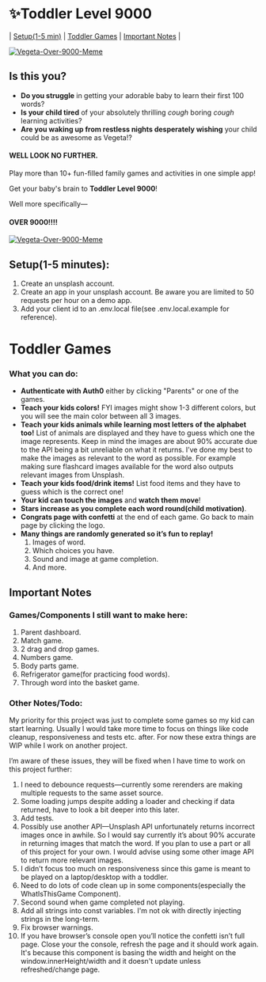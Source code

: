 # :sparkles:Toddler Level 9000

| [Setup(1-5 min)](#setup1-5-minutes) | [Toddler Games](#toddler-games) | [Important Notes](#important-notes) |

[![Vegeta-Over-9000-Meme](https://media.giphy.com/media/ixYRj3H9HOzWE/giphy.gif?cid=790b7611080fabba35498312af4c896a2f458943c071bc6a&rid=giphy.gif&ct=g)]()

## Is this you?
* **Do you struggle** in getting your adorable baby to learn their first 100 words?
* **Is your child tired** of your absolutely thrilling *cough* boring *cough* learning activities?
* **Are you waking up from restless nights desperately wishing** your child could be as awesome as Vegeta!?


#### WELL LOOK NO FURTHER.

Play more than 10+ fun-filled family games and activities in one simple app! 

Get your baby's brain to **Toddler Level 9000**! 

Well more specifically—

#### OVER 9000!!!!

[![Vegeta-Over-9000-Meme](https://media.giphy.com/media/oOfLwhLyRUoRW/giphy-downsized-large.gif?cid=790b761107d2071fe6039cdd32acce9dd8fae3dd5953ad0c&rid=giphy-downsized-large.gif&ct=g)]()

## Setup(1-5 minutes):
1. Create an unsplash account.
2. Create an app in your unsplash account. Be aware you are limited to 50 requests per hour on a demo app.
3. Add your client id to an .env.local file(see .env.local.example for reference).

# Toddler Games
### What you can do:
* **Authenticate with Auth0** either by clicking "Parents" or one of the games.
*  **Teach your kids colors!** FYI images might show 1-3 different colors, but you will see the main color between all 3 images.
*  **Teach your kids animals while learning most letters of the alphabet too!** List of animals are displayed and they have to guess which one the image represents. Keep in mind the images are about 90% accurate due to the API being a bit unreliable on what it returns. I’ve done my best to make the images as relevant to the word as possible. For example making sure flashcard images available for the word also outputs relevant images from Unsplash.
* **Teach your kids food/drink items!** List food items and they have to guess which is the correct one!
* **Your kid can touch the images** and **watch them move**!
* **Stars increase as you complete each word round(child motivation)**.
* **Congrats page with confetti** at the end of each game. Go back to main page by clicking the logo.
* **Many things are randomly generated so it’s fun to replay!**
    1. Images of word.
    2. Which choices you have.
    3. Sound and image at game completion.
    4. And more.

## Important Notes
### Games/Components I still want to make here:
1. Parent dashboard.
2. Match game.
3. 2 drag and drop games.
4. Numbers game.
5. Body parts game.
6. Refrigerator game(for practicing food words).
7. Through word into the basket game.

### Other Notes/Todo:
My priority for this project was just to complete some games so my kid can start learning. Usually I would take more time to focus on things like code cleanup, responsiveness and tests etc. after. For now these extra things are WIP while I work on another project.

I’m aware of these issues, they will be fixed when I have time to work on this project further:
1. I need to debounce requests—currently some rerenders are making multiple requests to the same asset source.
2. Some loading jumps despite adding a loader and checking if data returned, have to look a bit deeper into this later.
3. Add tests.
4. Possibly use another API—Unsplash API unfortunately returns incorrect images once in awhile. So I would say currently it’s about 90% accurate in returning images that match the word. If you plan to use a part or all of this project for your own. I would advise using some other image API to return more relevant images. 
5. I didn’t focus too much on responsiveness since this game is meant to be played on a laptop/desktop with a toddler.
6. Need to do lots of code clean up in some components(especially the WhatIsThisGame Component).
7. Second sound when game completed not playing.
8. Add all strings into const variables. I'm not ok with directly injecting strings in the long-term.
9. Fix browser warnings.
10. If you have browser’s console open you’ll notice the confetti isn’t full page. Close your the console, refresh the page and it should work again. It's because this component is basing the width and height on the window.innerHeight/width and it doesn't update unless refreshed/change page.
